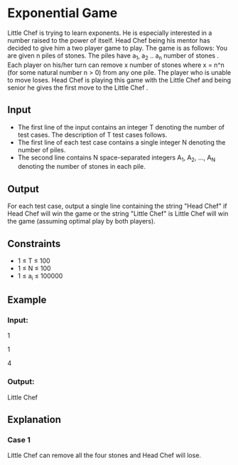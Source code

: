 # Exponential Game

Little Chef is trying to learn exponents. He is especially interested in a number raised to the power of itself. 
Head Chef being his mentor has decided to give him a two player game to play. The game is as follows: You are given n piles of stones. 
The piles have a<sub>1</sub>, a<sub>2</sub> .. a<sub>n</sub> number of stones . 
Each player on his/her turn can remove x number of stones where x = n^n (for some natural number n > 0) from any one pile. 
The player who is unable to move loses. 
Head Chef is playing this game with the Little Chef and being senior he gives the first move to the Little Chef .

## Input

- The first line of the input contains an integer T denoting the number of test cases. The description of T test cases follows.
- The first line of each test case contains a single integer N denoting the number of piles. 
- The second line contains N space-separated integers A<sub>1</sub>, A<sub>2</sub>, ..., A<sub>N</sub> denoting the number of stones in each pile.

## Output

For each test case, output a single line containing the string "Head Chef" if Head Chef will 
win the game or the string "Little Chef" is Little Chef will win the game (assuming optimal play by both players).

## Constraints

- 1 ≤ T ≤ 100
- 1 ≤ N ≤ 100
- 1 ≤ a<sub>i</sub> ≤ 100000

## Example

### Input:

1

1

4

### Output:

Little Chef

## Explanation

### Case 1

Little Chef can remove all the four stones and Head Chef will lose.
